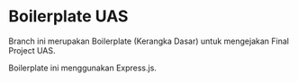 # Boilerplate UAS

Branch ini merupakan Boilerplate (Kerangka Dasar) untuk mengejakan Final Project UAS.

Boilerplate ini menggunakan Express.js.

